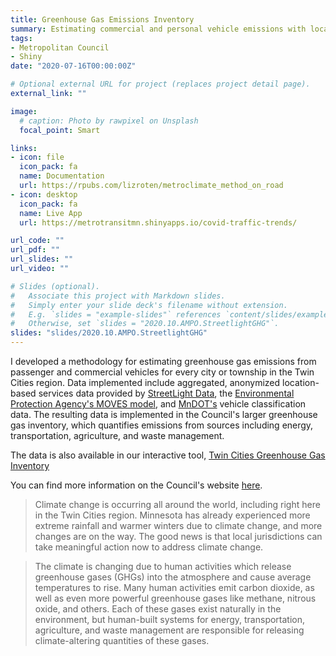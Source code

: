 ```yaml
---
title: Greenhouse Gas Emissions Inventory
summary: Estimating commercial and personal vehicle emissions with location-based services data
tags:
- Metropolitan Council
- Shiny
date: "2020-07-16T00:00:00Z"

# Optional external URL for project (replaces project detail page).
external_link: ""

image:
  # caption: Photo by rawpixel on Unsplash
  focal_point: Smart

links:
- icon: file
  icon_pack: fa
  name: Documentation
  url: https://rpubs.com/lizroten/metroclimate_method_on_road
- icon: desktop
  icon_pack: fa
  name: Live App
  url: https://metrotransitmn.shinyapps.io/covid-traffic-trends/

url_code: ""
url_pdf: ""
url_slides: ""
url_video: ""

# Slides (optional).
#   Associate this project with Markdown slides.
#   Simply enter your slide deck's filename without extension.
#   E.g. `slides = "example-slides"` references `content/slides/example-slides.md`.
#   Otherwise, set `slides = "2020.10.AMPO.StreetlightGHG"`.
slides: "slides/2020.10.AMPO.StreetlightGHG"
---
```



I developed a methodology for estimating greenhouse gas emissions from passenger and commercial vehicles for every city or township in the Twin Cities region. Data implemented include aggregated, anonymized location-based services data provided by [StreetLight Data](https://www.streetlightdata.com/), the [Environmental Protection Agency's MOVES model](https://www.epa.gov/moves), and [MnDOT's](https://www.dot.state.mn.us/traffic/data/) vehicle classification data. The resulting data is implemented in the Council's larger greenhouse gas inventory, which quantifies emissions from sources including energy, transportation, agriculture, and waste management.  

The data is also available in our interactive tool, [Twin Cities Greenhouse Gas Inventory](https://metrotransitmn.shinyapps.io/ghg_tool/)


You can find more information on the Council's website [here](https://metrocouncil.org/tcghginventory.aspx).

> Climate change is occurring all around the world, including right here in the Twin Cities region. Minnesota has already experienced more extreme rainfall and warmer winters due to climate change, and more changes are on the way. The good news is that local jurisdictions can take meaningful action now to address climate change. 
 
> The climate is changing due to human activities which release greenhouse gases (GHGs) into the atmosphere and cause average temperatures to rise. Many human activities emit carbon dioxide, as well as even more powerful greenhouse gases like methane, nitrous oxide, and others. Each of these gases exist naturally in the environment, but human-built systems for energy, transportation, agriculture, and waste management are responsible for releasing climate-altering quantities of these gases. 
